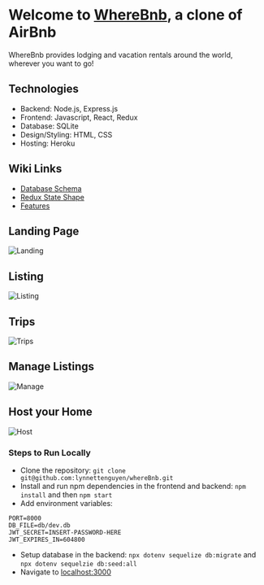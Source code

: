 # Welcome to [WhereBnb](https://lynnette-airbnb.herokuapp.com/), a clone of AirBnb

WhereBnb provides lodging and vacation rentals around the world, wherever you want to go!

## Technologies
- Backend: Node.js, Express.js
- Frontend: Javascript, React, Redux
- Database: SQLite
- Design/Styling: HTML, CSS
- Hosting: Heroku

## Wiki Links
- [Database Schema](https://github.com/lynnettenguyen/airBnb_project/wiki/Database-Schema)
- [Redux State Shape](https://github.com/lynnettenguyen/airBnb_project/wiki/Redux-State-Shape)
- [Features](https://github.com/lynnettenguyen/airBnb_project/wiki/Features-List)

## Landing Page
![Landing](https://user-images.githubusercontent.com/98368183/182081886-ed25a8e4-f161-4169-ac9f-fe61832a97a0.png)

## Listing
![Listing](https://user-images.githubusercontent.com/98368183/182081895-660ac093-2907-4354-937a-ce8cf75115be.png)

## Trips
![Trips](https://user-images.githubusercontent.com/98368183/182081906-a03dce1c-2c1f-4239-8cd8-cf842fccf1b6.png)

## Manage Listings
![Manage](https://user-images.githubusercontent.com/98368183/182081953-91fc1c61-c567-4192-b115-d922d3200881.png)

## Host your Home
![Host](https://user-images.githubusercontent.com/98368183/182081916-edf00c58-defe-4653-a02e-deceb21b5faa.png)

### Steps to Run Locally
- Clone the repository: ```git clone git@github.com:lynnettenguyen/whereBnb.git```
- Install and run npm dependencies in the frontend and backend: ```npm install``` and then ```npm start```
- Add environment variables:
```
PORT=8000
DB_FILE=db/dev.db
JWT_SECRET=INSERT-PASSWORD-HERE
JWT_EXPIRES_IN=604800
```
- Setup database in the backend: ```npx dotenv sequelize db:migrate``` and ```npx dotenv sequelzie db:seed:all```
- Navigate to [localhost:3000](http://localhost:3000/)

